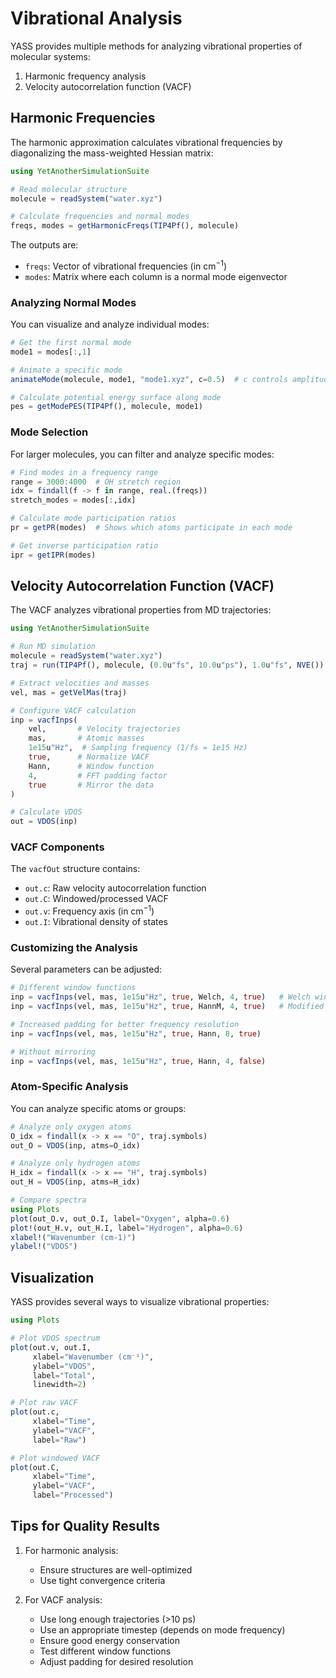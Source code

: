 # Vibrational Analysis

YASS provides multiple methods for analyzing vibrational properties of molecular systems:
1. Harmonic frequency analysis
2. Velocity autocorrelation function (VACF)

## Harmonic Frequencies

The harmonic approximation calculates vibrational frequencies by diagonalizing the mass-weighted Hessian matrix:

```julia
using YetAnotherSimulationSuite

# Read molecular structure
molecule = readSystem("water.xyz")

# Calculate frequencies and normal modes
freqs, modes = getHarmonicFreqs(TIP4Pf(), molecule)
```

The outputs are:
- `freqs`: Vector of vibrational frequencies (in cm$^{-1}$)
- `modes`: Matrix where each column is a normal mode eigenvector

### Analyzing Normal Modes

You can visualize and analyze individual modes:

```julia
# Get the first normal mode
mode1 = modes[:,1]

# Animate a specific mode
animateMode(molecule, mode1, "mode1.xyz", c=0.5)  # c controls amplitude

# Calculate potential energy surface along mode
pes = getModePES(TIP4Pf(), molecule, mode1)
```

### Mode Selection

For larger molecules, you can filter and analyze specific modes:

```julia
# Find modes in a frequency range
range = 3000:4000  # OH stretch region
idx = findall(f -> f in range, real.(freqs))
stretch_modes = modes[:,idx]

# Calculate mode participation ratios
pr = getPR(modes)  # Shows which atoms participate in each mode

# Get inverse participation ratio
ipr = getIPR(modes)
```

## Velocity Autocorrelation Function (VACF)

The VACF analyzes vibrational properties from MD trajectories:

```julia
using YetAnotherSimulationSuite

# Run MD simulation
molecule = readSystem("water.xyz")
traj = run(TIP4Pf(), molecule, (0.0u"fs", 10.0u"ps"), 1.0u"fs", NVE())

# Extract velocities and masses
vel, mas = getVelMas(traj)

# Configure VACF calculation
inp = vacfInps(
    vel,       # Velocity trajectories
    mas,       # Atomic masses
    1e15u"Hz",  # Sampling frequency (1/fs = 1e15 Hz)
    true,      # Normalize VACF
    Hann,      # Window function
    4,         # FFT padding factor
    true       # Mirror the data
)

# Calculate VDOS
out = VDOS(inp)
```

### VACF Components

The `vacfOut` structure contains:
- `out.c`: Raw velocity autocorrelation function
- `out.C`: Windowed/processed VACF
- `out.v`: Frequency axis (in cm$^{-1}$)
- `out.I`: Vibrational density of states

### Customizing the Analysis

Several parameters can be adjusted:

```julia
# Different window functions
inp = vacfInps(vel, mas, 1e15u"Hz", true, Welch, 4, true)   # Welch window
inp = vacfInps(vel, mas, 1e15u"Hz", true, HannM, 4, true)   # Modified Hann

# Increased padding for better frequency resolution
inp = vacfInps(vel, mas, 1e15u"Hz", true, Hann, 8, true)

# Without mirroring
inp = vacfInps(vel, mas, 1e15u"Hz", true, Hann, 4, false)
```

### Atom-Specific Analysis

You can analyze specific atoms or groups:

```julia
# Analyze only oxygen atoms
O_idx = findall(x -> x == "O", traj.symbols)
out_O = VDOS(inp, atms=O_idx)

# Analyze only hydrogen atoms
H_idx = findall(x -> x == "H", traj.symbols)
out_H = VDOS(inp, atms=H_idx)

# Compare spectra
using Plots
plot(out_O.v, out_O.I, label="Oxygen", alpha=0.6)
plot!(out_H.v, out_H.I, label="Hydrogen", alpha=0.6)
xlabel!("Wavenumber (cm-1)")
ylabel!("VDOS")
```

## Visualization

YASS provides several ways to visualize vibrational properties:

```julia
using Plots

# Plot VDOS spectrum
plot(out.v, out.I,
     xlabel="Wavenumber (cm⁻¹)",
     ylabel="VDOS",
     label="Total",
     linewidth=2)

# Plot raw VACF
plot(out.c,
     xlabel="Time",
     ylabel="VACF",
     label="Raw")

# Plot windowed VACF
plot(out.C,
     xlabel="Time",
     ylabel="VACF",
     label="Processed")
```

## Tips for Quality Results

1. For harmonic analysis:
   - Ensure structures are well-optimized
   - Use tight convergence criteria

2. For VACF analysis:
   - Use long enough trajectories (>10 ps)
   - Use an appropriate timestep (depends on mode frequency)
   - Ensure good energy conservation
   - Test different window functions
   - Adjust padding for desired resolution